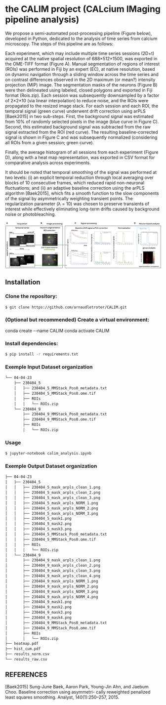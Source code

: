 # the CALIM project (**CAL**cium **IM**aging pipeline analysis)

We propose a semi-automated post-processing pipeline (Figure below), developed in Python, dedicated to the analysis of time series from calcium microscopy. The steps of this pipeline are as follows:

Each experiment, which may include multiple time series sessions (2D+t) acquired at the native spatial resolution of 688×512×1500, was exported in the OME-TIFF format (Figure A).
Manual segmentation of regions of interest (ROIs) was performed in Fiji by an expert (EC), at native resolution, based on dynamic navigation through a sliding window across the time series and on contrast differences observed in the 2D maximum (or mean?) intensity projection (MIP) image. The segmentation masks of the neurons (Figure B) were then delineated using labeled, closed polygons and exported in Fiji format (Rois.zip). Each session was subsequently downsampled by a factor of 2×2×10 (via linear interpolation) to reduce noise, and the ROIs were propagated to the resized image stack.
For each session and each ROI, the temporal signal (green curve) underwent drift correction using arPLS [Baek2015] in two sub-steps. First, the background signal was estimated from 10% of randomly selected pixels in the image (blue curve in Figure C). Second, this estimated background signal was subtracted from the raw signal extracted from the ROI (red curve). The resulting baseline-corrected signal is shown in Figure C and was subsequently normalized (considering all ROIs from a given session; green curve).

Finally, the average histogram of all sessions from each experiment (Figure D), along with a heat map representation, was exported in CSV format for comparative analysis across experiments.

It should be noted that temporal smoothing of the signal was performed at two levels: (i) an explicit temporal reduction through local averaging over blocks of 10 consecutive frames, which reduced rapid non-neuronal fluctuations; and (ii) an adaptive baseline correction using the arPLS algorithm [Baek2015], which fits a smooth function to the slow components of the signal by asymmetrically weighting transient points. The regularization parameter (λ = 10) was chosen to preserve transients of interest while effectively eliminating long-term drifts caused by background noise or photobleaching.

![Preview](figure_pipeline.png)

## Installation

### Clone the repository:
```bash
$ git clone https://github.com/arnaudletroter/CALIM.git
```
### (Optional but recommended) Create a virtual environment:
conda create --name CALIM 
conda activate CALIM

### Install dependencies:
```bash
$ pip install -r requirements.txt
```

### Exemple Input Dataset organization
```bash
└── 04-04-23
    ├── 230404_5
    │   ├── 230404_5_MMStack_Pos0_metadata.txt
    │   ├── 230404_5_MMStack_Pos0.ome.tif
    │   ├── ROIs
    │   │   └── ROIs.zip
    └── 230404_9
        ├── 230404_9_MMStack_Pos0_metadata.txt
        ├── 230404_9_MMStack_Pos0.ome.tif
        ├── ROIs
        │   └── ROIs.zip
```

### Usage
```bash
$ jupyter-notebook calim_analysis.ipynb
```

### Exemple Output Dataset organization
```bash
├── 04-04-23
│   ├── 230404_5
│   │   ├── 230404_5_mask_arpls_clean_1.png
│   │   ├── 230404_5_mask_arpls_clean_2.png
│   │   ├── 230404_5_mask_arpls_clean_3.png
│   │   ├── 230404_5_mask_arpls_NORM_1.png
│   │   ├── 230404_5_mask_arpls_NORM_2.png
│   │   ├── 230404_5_mask_arpls_NORM_3.png
│   │   ├── 230404_5_mask1.png
│   │   ├── 230404_5_mask2.png
│   │   ├── 230404_5_mask3.png
│   │   ├── 230404_5_MMStack_Pos0_metadata.txt
│   │   ├── 230404_5_MMStack_Pos0.ome.tif
│   │   ├── ROIs
│   │   │   └── ROIs.zip
│   └── 230404_9
│       ├── 230404_9_mask_arpls_clean_1.png
│       ├── 230404_9_mask_arpls_clean_2.png
│       ├── 230404_9_mask_arpls_clean_3.png
│       ├── 230404_9_mask_arpls_clean_4.png
│       ├── 230404_9_mask_arpls_NORM_1.png
│       ├── 230404_9_mask_arpls_NORM_2.png
│       ├── 230404_9_mask_arpls_NORM_3.png
│       ├── 230404_9_mask_arpls_NORM_4.png
│       ├── 230404_9_mask1.png
│       ├── 230404_9_mask2.png
│       ├── 230404_9_mask3.png
│       ├── 230404_9_mask4.png
│       ├── 230404_9_MMStack_Pos0_metadata.txt
│       ├── 230404_9_MMStack_Pos0.ome.tif
│       ├── ROIs
│       │   └── ROIs.zip
├── heatmap.pdf
├── hist_cum.pdf
├── results_norm.csv
└── results_raw.csv
```

## REFERENCES

[Baek2015] Sung-June Baek, Aaron Park, Young-Jin Ahn, and Jaebum Choo. Baseline correction using asymmetri-
cally reweighted penalized least squares smoothing. Analyst, 140(1):250–257, 2015.
